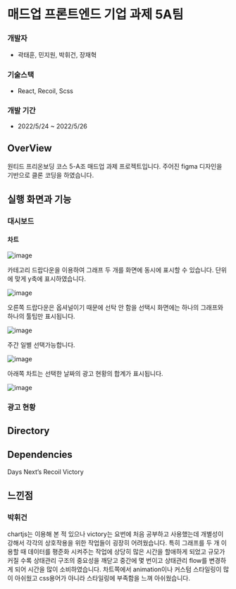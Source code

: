 # 매드업 프론트엔드 기업 과제 5A팀
### 개발자

* 곽태훈, 민지원, 박휘건, 장재혁

### 기술스택

* React, Recoil, Scss

### 개발 기간

* 2022/5/24 ~ 2022/5/26 

## OverView
원티드 프리온보딩 코스 5-A조 매드업 과제 프로젝트입니다.
 주어진 figma 디자인을 기반으로 클론 코딩을 하였습니다.

## 실행 화면과 기능
### 대시보드
#### 차트
![image](https://user-images.githubusercontent.com/64529155/170353845-8248a1c4-7672-4f9b-a2a0-54e3a866b2b1.png)

카테고리 드랍다운을 이용하여 그래프 두 개를 화면에 동시에 표시할 수 있습니다.
단위에 맞게 y축에 표시하였습니다.

![image](https://user-images.githubusercontent.com/64529155/170353950-5d54b7e3-c415-4fcd-aff3-8881918e6e96.png)

오른쪽 드랍다운은 옵셔널이기 때문에 선탁 안 함을 선택시 화면에는 하나의 그래프와 하나의 툴팁만 표시됩니다.

![image](https://user-images.githubusercontent.com/64529155/170350731-e5163b14-8522-4374-9635-13156c8fa5f2.png)

주간 일별 선택가능합니다.

![image](https://user-images.githubusercontent.com/64529155/170354048-a3fa6dbc-54bf-48c2-a56d-cae6c5b5902c.png)

아래쪽 차트는 선택한 날짜의 광고 현황의 합계가 표시됩니다. 

![image](https://user-images.githubusercontent.com/64529155/170354195-d8924712-2294-4ac7-ae6c-dda8efaaf9b8.png)


### 광고 현황

## Directory

## Dependencies
Days
Next’s
Recoil
Victory

## 느낀점

### 박휘건
chartjs는 이용해 본 적 있으나 victory는 요번에 처음 공부하고 사용했는데 개별성이 강해서 각각의 상호작용을 위한 작업들이 굉장히 어려웠습니다. 특히 그래프를 두 개 이용할 때 데이터를 평준화 시켜주는 작업에 상당히 많은 시간을 할애하게 되었고 규모가 커질 수록 상태관리 구조의 중요성을 깨닫고 중간에 몇 번이고 상태관리 flow를 변경하게 되어 시간을 많이 소비하였습니다. 차트쪽에서 animation이나 커스텀 스타일링이 많이 아쉬웠고 css용어가 아니라 스타일링에 부족함을 느껴 아쉬웠습니다. 
